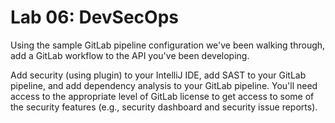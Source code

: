 # Lab 06: DevSecOps

Using the sample GitLab pipeline configuration we've been walking through, add a GitLab workflow to the API you've been developing.

Add security (using plugin) to your IntelliJ IDE, add SAST to your GitLab pipeline, and add dependency analysis to your GitLab pipeline. You'll need access to the appropriate level of GitLab license to get access to some of the security features (e.g., security dashboard and security issue reports).
